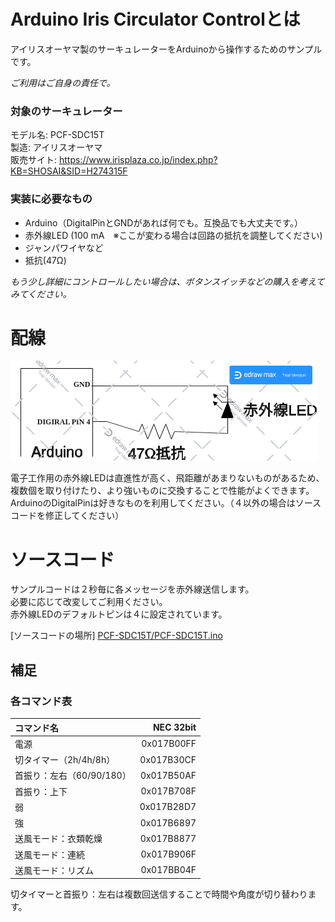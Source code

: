 # Arduino Iris Circulator Controlとは
アイリスオーヤマ製のサーキュレーターをArduinoから操作するためのサンプルです。  
  
_ご利用はご自身の責任で。_

### 対象のサーキュレーター 
モデル名: PCF-SDC15T  
製造: アイリスオーヤマ  
販売サイト: https://www.irisplaza.co.jp/index.php?KB=SHOSAI&SID=H274315F  

### 実装に必要なもの
* Arduino（DigitalPinとGNDがあれば何でも。互換品でも大丈夫です。）
* 赤外線LED (100 mA　※ここが変わる場合は回路の抵抗を調整してください)  
* ジャンパワイヤなど   
* 抵抗(47Ω)  
  
_もう少し詳細にコントロールしたい場合は、ボタンスイッチなどの購入を考えてみてください。_

# 配線
![Electric Circuit](./circuit_ja.png)

電子工作用の赤外線LEDは直進性が高く、飛距離があまりないものがあるため、  
複数個を取り付けたり、より強いものに交換することで性能がよくできます。  
ArduinoのDigitalPinは好きなものを利用してください。（４以外の場合はソースコードを修正してください）

# ソースコード
サンプルコードは２秒毎に各メッセージを赤外線送信します。  
必要に応じて改変してご利用ください。  
赤外線LEDのデフォルトピンは４に設定されています。
  
[ソースコードの場所] [PCF-SDC15T/PCF-SDC15T.ino](PCF-SDC15T/PCF-SDC15T.ino)

## 補足
### 各コマンド表
|コマンド名|NEC 32bit|
|:-----------|------------:|
|電源|0x017B00FF|
|切タイマー（2h/4h/8h）|0x017B30CF|
|首振り：左右（60/90/180）|0x017B50AF|
|首振り：上下|0x017B708F|
|弱|0x017B28D7|
|強|0x017B6897|
|送風モード：衣類乾燥|0x017B8877|
|送風モード：連続|0x017B906F|
|送風モード：リズム|0x017BB04F|

切タイマーと首振り：左右は複数回送信することで時間や角度が切り替わります。

